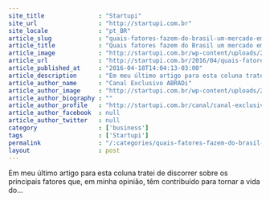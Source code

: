 ```yaml
---
site_title               : "Startupi"
site_url                 : "http://startupi.com.br"
site_locale              : "pt_BR"
article_slug             : "quais-fatores-fazem-do-brasil-um-mercado-em-que-vale-a-pena-empreender"
article_title            : "Quais fatores fazem do Brasil um mercado em que vale a pena empreender?"
article_image            : "http://startupi.com.br/wp-content/uploads/2016/04/empreender-870x250.jpg"
article_url              : "http://startupi.com.br/2016/04/quais-fatores-fazem-do-brasil-um-mercado-em-que-vale-a-pena-empreender/"
article_published_at     : "2016-04-18T14:04:13-03:00"
article_description      : "Em meu último artigo para esta coluna tratei de discorrer sobre os principais fatores que, em minha opinião, têm contribuído para tornar a vida do..."
article_author_name      : "Canal Exclusivo ABRADi"
article_author_image     : "http://startupi.com.br/wp-content/uploads/2015/09/Startupi_avatar_1442418768-170x170.jpg"
article_author_biography : ""
article_author_profile   : "http://startupi.com.br/canal/canal-exclusivo-abradi/"
article_author_facebook  : null
article_author_twitter   : null
category                 : ['business']
tags                     : ['Startupi']
permalink                : "/:categories/quais-fatores-fazem-do-brasil-um-mercado-em-que-vale-a-pena-empreender/"
layout                   : post
---
```


Em meu último artigo para esta coluna tratei de discorrer sobre os principais fatores que, em minha opinião, têm contribuído para tornar a vida do...
